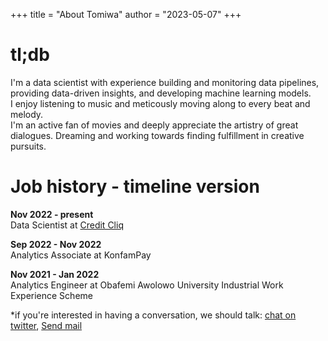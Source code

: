 +++
title = "About Tomiwa"
author = "2023-05-07"
+++

# tl;db
<!-- ![Picture of me](/img/IMG_20230404_195143-removebg-preview.jpg 'Picture of me') -->
<!-- I'm a data analyst/scientist with expertise in programming languages like Python, Golang, SQL, and R, as well as analytics tools such as MS Excel, Tableau, and Google Sheets. My skills in analytical and creative thinking, data-driven decision making, and collaborative storytelling have allowed me to streamline operations and maximize profits for various organizations, including KonfamPay. -->
I'm a data scientist with experience building and monitoring data pipelines, providing data-driven insights, and developing machine learning models.  
I enjoy listening to music and meticously moving along to every beat and melody.  
I'm an active fan of movies and deeply appreciate the artistry of great dialogues. Dreaming and working towards finding fulfillment in creative pursuits. 

# Job history - timeline version
**Nov 2022 - present**  
Data Scientist at [Credit Cliq](https://www.creditcliq.com)

**Sep 2022 - Nov 2022**  
Analytics Associate at KonfamPay

**Nov 2021 - Jan 2022**  
Analytics Engineer at Obafemi Awolowo University Industrial Work Experience Scheme

*if you're interested in having a conversation, we should talk: [chat on twitter](https://www.twitter.com/heytomiwa), [Send mail](mailto:heytomiwa@gmail.com)

<!-- cover = "img/IMG_20230404_195143-removebg-preview.jpg" -->